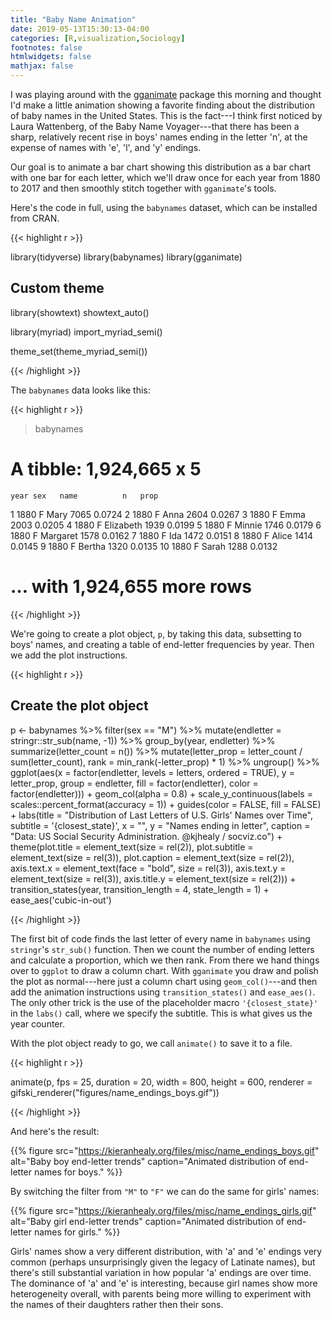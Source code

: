 ```yaml
---
title: "Baby Name Animation"
date: 2019-05-13T15:30:13-04:00
categories: [R,visualization,Sociology]
footnotes: false
htmlwidgets: false
mathjax: false
---
```


I was playing around with the [gganimate](https://github.com/thomasp85/gganimate) package this morning and thought I'd make a little animation showing a favorite finding about the distribution of baby names in the United States. This is the fact---I think first noticed by Laura Wattenberg, of the Baby Name Voyager---that there has been a sharp, relatively recent rise in boys' names ending in the letter 'n', at the expense of names with 'e', 'l', and 'y' endings.

Our goal is to animate a bar chart showing this distribution as a bar chart with one bar for each letter, which we'll draw once for each year from 1880 to 2017 and then smoothly stitch together with `gganimate`'s tools. 

Here's the code in full, using the `babynames` dataset, which can be installed from CRAN.



{{< highlight r >}}

library(tidyverse)
library(babynames)
library(gganimate)


## Custom theme
library(showtext)
showtext_auto()

library(myriad)
import_myriad_semi()

theme_set(theme_myriad_semi())

{{< /highlight >}}

The `babynames` data looks like this:

{{< highlight r >}}

> babynames
# A tibble: 1,924,665 x 5
    year sex   name          n   prop
   <dbl> <chr> <chr>     <int>  <dbl>
 1  1880 F     Mary       7065 0.0724
 2  1880 F     Anna       2604 0.0267
 3  1880 F     Emma       2003 0.0205
 4  1880 F     Elizabeth  1939 0.0199
 5  1880 F     Minnie     1746 0.0179
 6  1880 F     Margaret   1578 0.0162
 7  1880 F     Ida        1472 0.0151
 8  1880 F     Alice      1414 0.0145
 9  1880 F     Bertha     1320 0.0135
10  1880 F     Sarah      1288 0.0132
# … with 1,924,655 more rows

{{< /highlight >}}

We're going to create a plot object, `p`, by taking this data, subsetting to boys' names, and creating a table of end-letter frequencies by year. Then we add the plot instructions.

{{< highlight r >}}

## Create the plot object
p <- babynames %>%
    filter(sex == "M") %>%
    mutate(endletter = stringr::str_sub(name, -1)) %>%
    group_by(year, endletter) %>%
    summarize(letter_count = n()) %>%
    mutate(letter_prop = letter_count / sum(letter_count), 
           rank = min_rank(-letter_prop) * 1) %>%
    ungroup() %>%
    ggplot(aes(x = factor(endletter, levels = letters, ordered = TRUE),
               y = letter_prop,
               group = endletter,
               fill = factor(endletter),
               color = factor(endletter))) +
    geom_col(alpha = 0.8) +
    scale_y_continuous(labels = scales::percent_format(accuracy = 1)) +
    guides(color = FALSE, fill = FALSE) +
    labs(title = "Distribution of Last Letters of U.S. Girls' Names over Time",
         subtitle  = '{closest_state}',
         x = "", y = "Names ending in letter",
         caption = "Data: US Social Security Administration. @kjhealy / socviz.co") +
    theme(plot.title = element_text(size = rel(2)),
          plot.subtitle = element_text(size = rel(3)),
          plot.caption = element_text(size = rel(2)),
          axis.text.x = element_text(face = "bold", size = rel(3)),
          axis.text.y = element_text(size = rel(3)),
          axis.title.y = element_text(size = rel(2))) +
    transition_states(year, transition_length = 4, state_length = 1) +
    ease_aes('cubic-in-out')


{{< /highlight >}}


The first bit of code finds the last letter of every name in `babynames` using `stringr`'s `str_sub()` function. Then we count the number of ending letters and calculate a proportion, which we then rank. From there we hand things over to `ggplot` to draw a column chart. With `gganimate` you draw and polish the plot as normal---here just a column chart using `geom_col()`---and then add the animation instructions using `transition_states()` and `ease_aes()`. The only other trick is the use of the placeholder macro `'{closest_state}'` in the `labs()` call, where we specify the subtitle. This is what gives us the year counter.  

With the plot object ready to go, we call `animate()` to save it to a file.

{{< highlight r >}}

animate(p, fps = 25, duration = 20, width = 800, height = 600, renderer = gifski_renderer("figures/name_endings_boys.gif"))


{{< /highlight >}}

And here's the result: 

{{% figure src="https://kieranhealy.org/files/misc/name_endings_boys.gif" alt="Baby boy end-letter trends" caption="Animated distribution of end-letter names for boys." %}}

By switching the filter from `"M"` to `"F"` we can do the same for girls' names:


{{% figure src="https://kieranhealy.org/files/misc/name_endings_girls.gif" alt="Baby girl end-letter trends" caption="Animated distribution of end-letter names for girls." %}}

Girls' names show a very different distribution, with 'a' and 'e' endings very common (perhaps unsurprisingly given the legacy of Latinate names), but there's still substantial variation in how popular 'a' endings are over time. The dominance of 'a' and 'e' is interesting, because girl names show more heterogeneity overall, with parents being more willing to experiment with the names of their daughters rather then their sons. 

